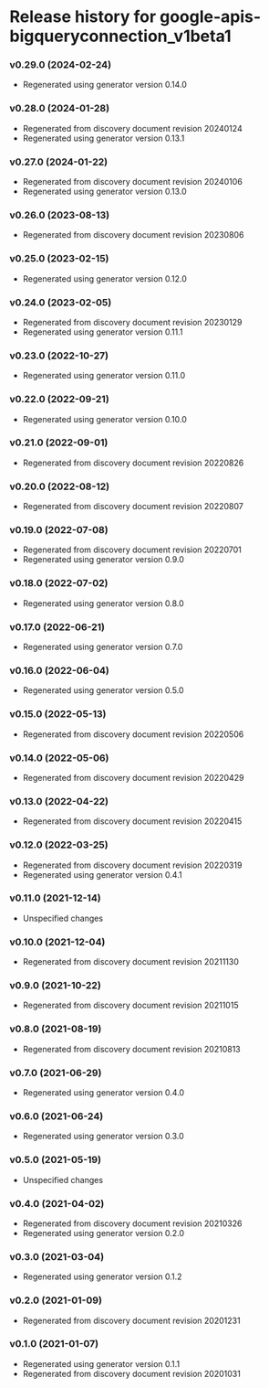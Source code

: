 # Release history for google-apis-bigqueryconnection_v1beta1

### v0.29.0 (2024-02-24)

* Regenerated using generator version 0.14.0

### v0.28.0 (2024-01-28)

* Regenerated from discovery document revision 20240124
* Regenerated using generator version 0.13.1

### v0.27.0 (2024-01-22)

* Regenerated from discovery document revision 20240106
* Regenerated using generator version 0.13.0

### v0.26.0 (2023-08-13)

* Regenerated from discovery document revision 20230806

### v0.25.0 (2023-02-15)

* Regenerated using generator version 0.12.0

### v0.24.0 (2023-02-05)

* Regenerated from discovery document revision 20230129
* Regenerated using generator version 0.11.1

### v0.23.0 (2022-10-27)

* Regenerated using generator version 0.11.0

### v0.22.0 (2022-09-21)

* Regenerated using generator version 0.10.0

### v0.21.0 (2022-09-01)

* Regenerated from discovery document revision 20220826

### v0.20.0 (2022-08-12)

* Regenerated from discovery document revision 20220807

### v0.19.0 (2022-07-08)

* Regenerated from discovery document revision 20220701
* Regenerated using generator version 0.9.0

### v0.18.0 (2022-07-02)

* Regenerated using generator version 0.8.0

### v0.17.0 (2022-06-21)

* Regenerated using generator version 0.7.0

### v0.16.0 (2022-06-04)

* Regenerated using generator version 0.5.0

### v0.15.0 (2022-05-13)

* Regenerated from discovery document revision 20220506

### v0.14.0 (2022-05-06)

* Regenerated from discovery document revision 20220429

### v0.13.0 (2022-04-22)

* Regenerated from discovery document revision 20220415

### v0.12.0 (2022-03-25)

* Regenerated from discovery document revision 20220319
* Regenerated using generator version 0.4.1

### v0.11.0 (2021-12-14)

* Unspecified changes

### v0.10.0 (2021-12-04)

* Regenerated from discovery document revision 20211130

### v0.9.0 (2021-10-22)

* Regenerated from discovery document revision 20211015

### v0.8.0 (2021-08-19)

* Regenerated from discovery document revision 20210813

### v0.7.0 (2021-06-29)

* Regenerated using generator version 0.4.0

### v0.6.0 (2021-06-24)

* Regenerated using generator version 0.3.0

### v0.5.0 (2021-05-19)

* Unspecified changes

### v0.4.0 (2021-04-02)

* Regenerated from discovery document revision 20210326
* Regenerated using generator version 0.2.0

### v0.3.0 (2021-03-04)

* Regenerated using generator version 0.1.2

### v0.2.0 (2021-01-09)

* Regenerated from discovery document revision 20201231

### v0.1.0 (2021-01-07)

* Regenerated using generator version 0.1.1
* Regenerated from discovery document revision 20201031

